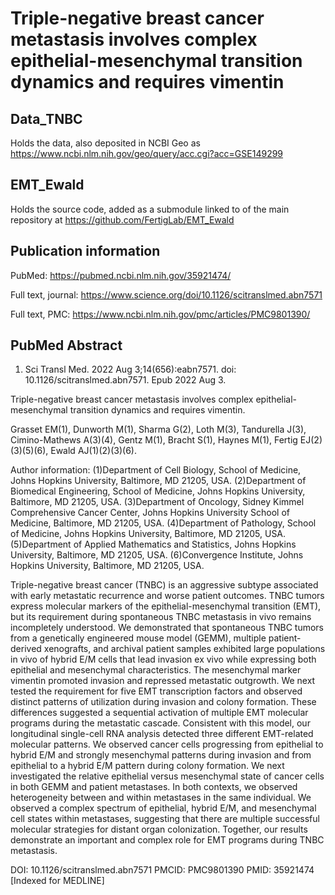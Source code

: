 # Triple-negative breast cancer metastasis involves complex epithelial-mesenchymal transition dynamics and requires vimentin

## Data_TNBC

Holds the data, also deposited in NCBI Geo as
https://www.ncbi.nlm.nih.gov/geo/query/acc.cgi?acc=GSE149299

## EMT_Ewald

Holds the source code, added as a submodule linked to of the main repository at
https://github.com/FertigLab/EMT_Ewald

## Publication information

PubMed: https://pubmed.ncbi.nlm.nih.gov/35921474/

Full text, journal:
https://www.science.org/doi/10.1126/scitranslmed.abn7571

Full text, PMC:
https://www.ncbi.nlm.nih.gov/pmc/articles/PMC9801390/

## PubMed Abstract

1. Sci Transl Med. 2022 Aug 3;14(656):eabn7571. doi: 10.1126/scitranslmed.abn7571. 
Epub 2022 Aug 3.

Triple-negative breast cancer metastasis involves complex epithelial-mesenchymal 
transition dynamics and requires vimentin.

Grasset EM(1), Dunworth M(1), Sharma G(2), Loth M(3), Tandurella J(3), 
Cimino-Mathews A(3)(4), Gentz M(1), Bracht S(1), Haynes M(1), Fertig 
EJ(2)(3)(5)(6), Ewald AJ(1)(2)(3)(6).

Author information:
(1)Department of Cell Biology, School of Medicine, Johns Hopkins University, 
Baltimore, MD 21205, USA.
(2)Department of Biomedical Engineering, School of Medicine, Johns Hopkins 
University, Baltimore, MD 21205, USA.
(3)Department of Oncology, Sidney Kimmel Comprehensive Cancer Center, Johns 
Hopkins University School of Medicine, Baltimore, MD 21205, USA.
(4)Department of Pathology, School of Medicine, Johns Hopkins University, 
Baltimore, MD 21205, USA.
(5)Department of Applied Mathematics and Statistics, Johns Hopkins University, 
Baltimore, MD 21205, USA.
(6)Convergence Institute, Johns Hopkins University, Baltimore, MD 21205, USA.

Triple-negative breast cancer (TNBC) is an aggressive subtype associated with 
early metastatic recurrence and worse patient outcomes. TNBC tumors express 
molecular markers of the epithelial-mesenchymal transition (EMT), but its 
requirement during spontaneous TNBC metastasis in vivo remains incompletely 
understood. We demonstrated that spontaneous TNBC tumors from a genetically 
engineered mouse model (GEMM), multiple patient-derived xenografts, and archival 
patient samples exhibited large populations in vivo of hybrid E/M cells that 
lead invasion ex vivo while expressing both epithelial and mesenchymal 
characteristics. The mesenchymal marker vimentin promoted invasion and repressed 
metastatic outgrowth. We next tested the requirement for five EMT transcription 
factors and observed distinct patterns of utilization during invasion and colony 
formation. These differences suggested a sequential activation of multiple EMT 
molecular programs during the metastatic cascade. Consistent with this model, 
our longitudinal single-cell RNA analysis detected three different EMT-related 
molecular patterns. We observed cancer cells progressing from epithelial to 
hybrid E/M and strongly mesenchymal patterns during invasion and from epithelial 
to a hybrid E/M pattern during colony formation. We next investigated the 
relative epithelial versus mesenchymal state of cancer cells in both GEMM and 
patient metastases. In both contexts, we observed heterogeneity between and 
within metastases in the same individual. We observed a complex spectrum of 
epithelial, hybrid E/M, and mesenchymal cell states within metastases, 
suggesting that there are multiple successful molecular strategies for distant 
organ colonization. Together, our results demonstrate an important and complex 
role for EMT programs during TNBC metastasis.

DOI: 10.1126/scitranslmed.abn7571
PMCID: PMC9801390
PMID: 35921474 [Indexed for MEDLINE]
